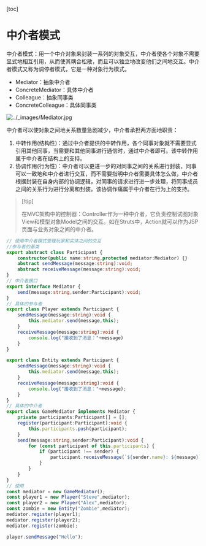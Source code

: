 [toc]

# 中介者模式

中介者模式：用一个中介对象来封装一系列的对象交互，中介者使各个对象不需要显式地相互引用，从而使其耦合松散，而且可以独立地改变他们之间地交互。中介者模式又称为调停者模式，它是一种对象行为模式。

*   Mediator：抽象中介者
*   ConcreteMediator：具体中介者
*   Colleague：抽象同事类
*   ConcreteColleague：具体同事类

![../_images/Mediator.jpg](https://design-patterns.readthedocs.io/zh-cn/latest/_images/Mediator.jpg)

中介者可以使对象之间地关系数量急剧减少，中介者承担两方面地职责：

1.   中转作用(结构性)：通过中介者提供的中转作用，各个同事对象就不需要显式引用其他同事，当需要和其他同事进行通信时，通过中介者即可。该中转作用属于中介者在结构上的支持。
2.   协调作用(行为性)：中介者可以更进一步的对同事之间的关系进行封装，同事可以一致地和中介者进行交互，而不需要指明中介者需要具体怎么做，中介者根据封装在自身内部的协调逻辑，对同事的请求进行进一步处理，将同事成员之间的关系行为进行分离和封装。该协调作痛属于中介者在行为上的支持。

>   [!tip]
>
>   在MVC架构中的控制器：Controller作为一种中介者，它负责控制试图对象View和模型对象Model之间的交互。如在Struts中，Action就可以作为JSP页面与业务对象之间的中介者。

~~~ ts
// 使用中介者模式管理玩家和实体之间的交互
//参与者的基类
export abstract class Participant {
    constructor(public name:string,protected mediator:Mediator) {}
    abstract sendMessage(message:string):void;
    abstract receiveMessage(message:string):void;
}
// 中介者接口
export interface Mediator {
    send(message:string,sender:Participant):void;
}
// 具体的参与者
export class Player extends Participant {
    sendMessage(message:string):void {
		this.mediator.send(message,this);
    }
    receiveMessage(message:string):void {
        console.log("接收到了消息："+message)
    }
}

export class Entity extends Participant {
    sendMessage(message:string):void {
        this.mediator.send(message,this);
    }
    receiveMessage(message:string):void {
        console.log("接收到了消息："+message);
    }
}
// 具体的中介者
export class GameMediator implements Mediator {
    private participants:Participant[] = [];
    register(participant:Participant):void {
        this.participants.push(participant);
    }
    send(message:string,sender:Participant):void {
        for (const participant of this.participants) {
            if (participant !== sender) {
                participant.receiveMessage(`${sender.name}: ${message}`);
            }
        }
    }
}
// 使用
const mediator = new GameMediator();
const player1 = new Player("Steve",mediator);
const player2 = new Player("Alex",mediator);
const zombie = new Entity("Zombie",mediator);
mediator.register(player1);
mediator.register(player2);
mediator.register(zombie);

player.sendMessage("Hello");
~~~




